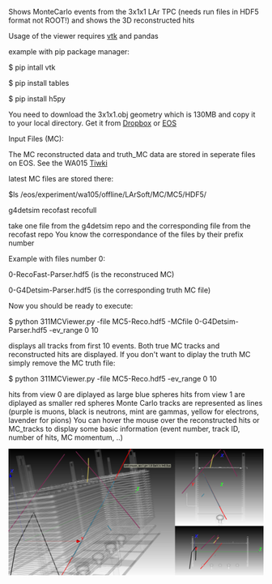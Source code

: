 Shows MonteCarlo events from the 3x1x1 LAr TPC (needs run files in HDF5 format not ROOT!) and shows the 3D reconstructed hits

Usage of the viewer
requires [vtk](https://www.vtk.org) and pandas

example with pip package manager:

$ pip intall vtk

$ pip install tables

$ pip install h5py

You need to download the 3x1x1.obj geometry which is 130MB and copy it to your local directory. Get it from [Dropbox](https://www.dropbox.com/s/lvsrrz614z7fotb/3x1x1-full.vtk?dl=0) or [EOS]()

Input Files (MC):

The MC reconstructed data and truth_MC data are stored in seperate files on EOS.
See the WA015 [Tiwki](https://twiki.cern.ch/twiki/bin/view/Sandbox/RecoData3x1x1)

latest MC files are stored there:

$ls /eos/experiment/wa105/offline/LArSoft/MC/MC5/HDF5/

g4detsim  recofast  recofull

take one file from the g4detsim repo and the corresponding file from the recofast repo
You know the correspondance of the files by their prefix number 

Example with files number 0:

0-RecoFast-Parser.hdf5 (is the reconstruced MC)

0-G4Detsim-Parser.hdf5 (is the corresponding truth MC file)

Now you should be ready to execute:

$ python 311MCViewer.py -file MC5-Reco.hdf5 -MCfile 0-G4Detsim-Parser.hdf5 -ev_range 0 10

displays all tracks from first 10 events. Both true MC tracks and reconstructed hits are displayed.
If you don't want to diplay the truth MC simply remove the MC truth file:

$ python 311MCViewer.py -file MC5-Reco.hdf5 -ev_range 0 10

hits from view 0 are diplayed as large blue spheres
hits from view 1 are diplayed as smaller red spheres
Monte Carlo tracks are represented as lines (purple is muons, black is neutrons, mint are gammas, yellow for electrons, lavender for pions)
You can hover the mouse over the reconstructed hits or MC_tracks to display some basic information (event number, track ID, number of hits, MC momentum, ..)

![alt text](MCViewer.png)
